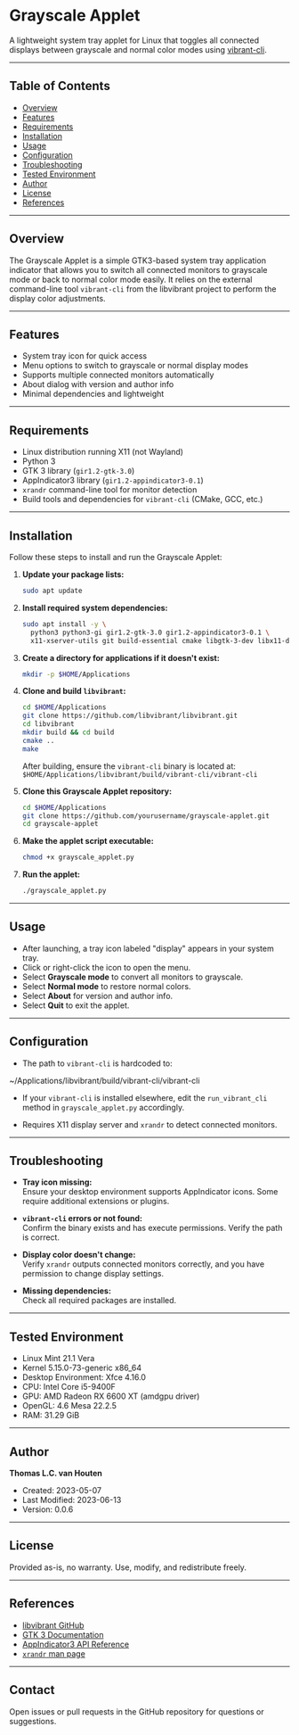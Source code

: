 # Grayscale Applet

A lightweight system tray applet for Linux that toggles all connected displays between grayscale and normal color modes using [vibrant-cli](https://github.com/libvibrant/libvibrant).

---

## Table of Contents

- [Overview](#overview)  
- [Features](#features)  
- [Requirements](#requirements)  
- [Installation](#installation)  
- [Usage](#usage)  
- [Configuration](#configuration)  
- [Troubleshooting](#troubleshooting)  
- [Tested Environment](#tested-environment)  
- [Author](#author)  
- [License](#license)  
- [References](#references)  

---

## Overview

The Grayscale Applet is a simple GTK3-based system tray application indicator that allows you to switch all connected monitors to grayscale mode or back to normal color mode easily. It relies on the external command-line tool `vibrant-cli` from the libvibrant project to perform the display color adjustments.

---

## Features

- System tray icon for quick access  
- Menu options to switch to grayscale or normal display modes  
- Supports multiple connected monitors automatically  
- About dialog with version and author info  
- Minimal dependencies and lightweight  

---

## Requirements

- Linux distribution running X11 (not Wayland)  
- Python 3  
- GTK 3 library (`gir1.2-gtk-3.0`)  
- AppIndicator3 library (`gir1.2-appindicator3-0.1`)  
- `xrandr` command-line tool for monitor detection  
- Build tools and dependencies for `vibrant-cli` (CMake, GCC, etc.)  

---

## Installation

Follow these steps to install and run the Grayscale Applet:

1. **Update your package lists:**

    ```bash
    sudo apt update
    ```

2. **Install required system dependencies:**

    ```bash
    sudo apt install -y \
      python3 python3-gi gir1.2-gtk-3.0 gir1.2-appindicator3-0.1 \
      x11-xserver-utils git build-essential cmake libgtk-3-dev libx11-dev libxrandr-dev
    ```

3. **Create a directory for applications if it doesn't exist:**

    ```bash
    mkdir -p $HOME/Applications
    ```

4. **Clone and build `libvibrant`:**

    ```bash
    cd $HOME/Applications
    git clone https://github.com/libvibrant/libvibrant.git
    cd libvibrant
    mkdir build && cd build
    cmake ..
    make
    ```

    After building, ensure the `vibrant-cli` binary is located at:  
    `$HOME/Applications/libvibrant/build/vibrant-cli/vibrant-cli`

5. **Clone this Grayscale Applet repository:**

    ```bash
    cd $HOME/Applications
    git clone https://github.com/yourusername/grayscale-applet.git
    cd grayscale-applet
    ```

6. **Make the applet script executable:**

    ```bash
    chmod +x grayscale_applet.py
    ```

7. **Run the applet:**

    ```bash
    ./grayscale_applet.py
    ```

---

## Usage

- After launching, a tray icon labeled "display" appears in your system tray.  
- Click or right-click the icon to open the menu.  
- Select **Grayscale mode** to convert all monitors to grayscale.  
- Select **Normal mode** to restore normal colors.  
- Select **About** for version and author info.  
- Select **Quit** to exit the applet.  

---

## Configuration

- The path to `vibrant-cli` is hardcoded to:

~/Applications/libvibrant/build/vibrant-cli/vibrant-cli

- If your `vibrant-cli` is installed elsewhere, edit the `run_vibrant_cli` method in `grayscale_applet.py` accordingly.

- Requires X11 display server and `xrandr` to detect connected monitors.

---

## Troubleshooting

- **Tray icon missing:**  
Ensure your desktop environment supports AppIndicator icons. Some require additional extensions or plugins.

- **`vibrant-cli` errors or not found:**  
Confirm the binary exists and has execute permissions. Verify the path is correct.

- **Display color doesn't change:**  
Verify `xrandr` outputs connected monitors correctly, and you have permission to change display settings.

- **Missing dependencies:**  
Check all required packages are installed.

---

## Tested Environment

- Linux Mint 21.1 Vera  
- Kernel 5.15.0-73-generic x86_64  
- Desktop Environment: Xfce 4.16.0  
- CPU: Intel Core i5-9400F  
- GPU: AMD Radeon RX 6600 XT (amdgpu driver)  
- OpenGL: 4.6 Mesa 22.2.5  
- RAM: 31.29 GiB  

---

## Author

**Thomas L.C. van Houten**  
- Created: 2023-05-07  
- Last Modified: 2023-06-13  
- Version: 0.0.6  

---

## License

Provided as-is, no warranty. Use, modify, and redistribute freely.

---

## References

- [libvibrant GitHub](https://github.com/libvibrant/libvibrant)  
- [GTK 3 Documentation](https://www.gtk.org/docs/)  
- [AppIndicator3 API Reference](https://developer.gnome.org/libappindicator/)  
- [`xrandr` man page](https://www.x.org/releases/X11R7.5/doc/man/man1/xrandr.1.html)  

---

## Contact

Open issues or pull requests in the GitHub repository for questions or suggestions.
